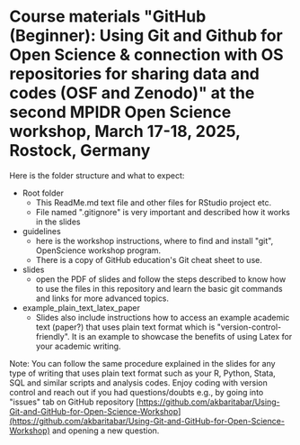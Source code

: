 # Course materials "GitHub (Beginner): Using Git and Github for Open Science & connection with OS repositories for sharing data and codes (OSF and Zenodo)" at the second MPIDR Open Science workshop, March 17-18, 2025, Rostock, Germany

Here is the folder structure and what to expect:

- Root folder
    - This ReadMe.md text file and other files for RStudio project etc.
    - File named ".gitignore" is very important and described how it works in the slides
- guidelines
    - here is the workshop instructions, where to find and install "git", OpenScience workshop program.
    - There is a copy of GitHub education's Git cheat sheet to use.
- slides
    - open the PDF of slides and follow the steps described to know how to use the files in this repository and learn the basic git commands and links for more advanced topics.
- example_plain_text_latex_paper
    - Slides also include instructions how to access an example academic text (paper?) that uses plain text format which is "version-control-friendly". It is an example to showcase the benefits of using Latex for your academic writing.


Note: You can follow the same procedure explained in the slides for any type of writing that uses plain text format such as your R, Python, Stata, SQL and similar scripts and analysis codes. Enjoy coding with version control and reach out if you had questions/doubts e.g., by going into "issues" tab on GitHub repository [https://github.com/akbaritabar/Using-Git-and-GitHub-for-Open-Science-Workshop](https://github.com/akbaritabar/Using-Git-and-GitHub-for-Open-Science-Workshop) and opening a new question.
